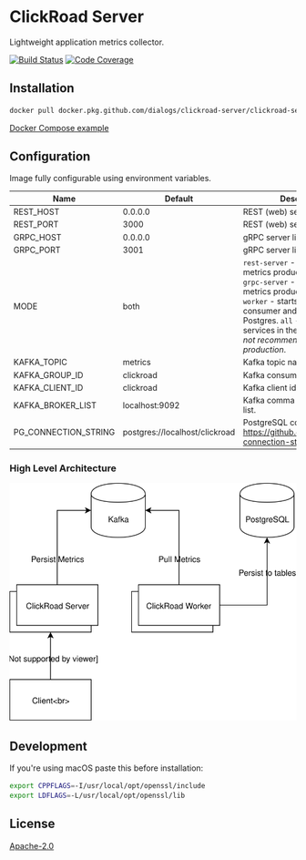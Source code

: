 # ClickRoad Server

Lightweight application metrics collector.

[![Build Status](https://img.shields.io/circleci/build/github/dialogs/clickroad-server/master.svg)](https://circleci.com/gh/dialogs/clickroad-server)
[![Code Coverage](https://codecov.io/gh/dialogs/clickroad-server/branch/master/graph/badge.svg)](https://codecov.io/gh/dialogs/clickroad-server)

## Installation

```bash
docker pull docker.pkg.github.com/dialogs/clickroad-server/clickroad-server:latest
```

[Docker Compose example](example/docker-compose.yml)

## Configuration

Image fully configurable using environment variables.

| Name                 | Default                        | Description                                                                                                                                                                                                                                                                 |
| -------------------- | ------------------------------ | --------------------------------------------------------------------------------------------------------------------------------------------------------------------------------------------------------------------------------------------------------------------------- |
| REST_HOST            | 0.0.0.0                        | REST (web) server listen port.                                                                                                                                                                                                                                              |
| REST_PORT            | 3000                           | REST (web) server listen host.                                                                                                                                                                                                                                              |
| GRPC_HOST            | 0.0.0.0                        | gRPC server listen host.                                                                                                                                                                                                                                                    |
| GRPC_PORT            | 3001                           | gRPC server listen port.                                                                                                                                                                                                                                                    |
| MODE                 | both                           | `rest-server` - starts the metrics producer REST server. `grpc-server` - starts the metrics producer gRPC server. `worker` - starts the metrics consumer and persists them to Postgres. `all` - starts all services in the single process, _not recommended in production_. |
| KAFKA_TOPIC          | metrics                        | Kafka topic name.                                                                                                                                                                                                                                                           |
| KAFKA_GROUP_ID       | clickroad                      | Kafka consumer group id.                                                                                                                                                                                                                                                    |
| KAFKA_CLIENT_ID      | clickroad                      | Kafka client id.                                                                                                                                                                                                                                                            |
| KAFKA_BROKER_LIST    | localhost:9092                 | Kafka comma delimited broker list.                                                                                                                                                                                                                                          |
| PG_CONNECTION_STRING | postgres://localhost/clickroad | PostgreSQL connection string. https://github.com/iceddev/pg-connection-string                                                                                                                                                                                               |

### High Level Architecture

![High Level Architecture](docs/HLA.svg)

## Development

If you're using macOS paste this before installation:

```bash
export CPPFLAGS=-I/usr/local/opt/openssl/include
export LDFLAGS=-L/usr/local/opt/openssl/lib
```

## License

[Apache-2.0](LICENSE)
